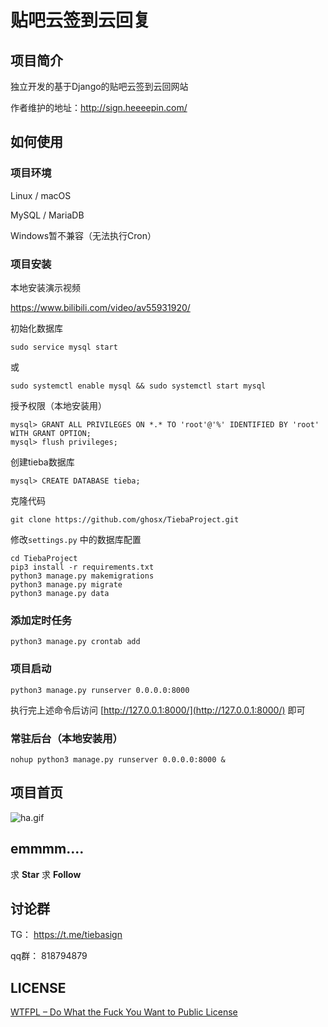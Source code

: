 # 贴吧云签到云回复

## 项目简介

独立开发的基于Django的贴吧云签到云回网站

作者维护的地址：http://sign.heeeepin.com/
## 如何使用
### 项目环境
Linux / macOS

MySQL / MariaDB

Windows暂不兼容（无法执行Cron）


### 项目安装
本地安装演示视频

https://www.bilibili.com/video/av55931920/

初始化数据库
```shell
sudo service mysql start
```
或
```shell
sudo systemctl enable mysql && sudo systemctl start mysql
```
授予权限（本地安装用）
```shell
mysql> GRANT ALL PRIVILEGES ON *.* TO 'root'@'%' IDENTIFIED BY 'root' WITH GRANT OPTION;
mysql> flush privileges;
```
创建tieba数据库
```shell
mysql> CREATE DATABASE tieba;
```

克隆代码
```shell
git clone https://github.com/ghosx/TiebaProject.git
```
修改`settings.py` 中的数据库配置
```
cd TiebaProject
pip3 install -r requirements.txt
python3 manage.py makemigrations
python3 manage.py migrate
python3 manage.py data
```
### 添加定时任务
```shell
python3 manage.py crontab add
```
### 项目启动
```shell
python3 manage.py runserver 0.0.0.0:8000
```
执行完上述命令后访问 [http://127.0.0.1:8000/](http://127.0.0.1:8000/) 即可

### 常驻后台（本地安装用）
```shell
nohup python3 manage.py runserver 0.0.0.0:8000 &
```

## 项目首页
![ha.gif](https://i.loli.net/2018/08/16/5b7556bb2ce4e.png)

## emmmm.... 

求 **Star** 求 **Follow**

## 讨论群

TG： https://t.me/tiebasign

qq群： 818794879

## LICENSE

[WTFPL – Do What the Fuck You Want to Public License](http://www.wtfpl.net/about/)
